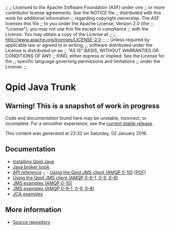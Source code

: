 ;;
;; Licensed to the Apache Software Foundation (ASF) under one
;; or more contributor license agreements.  See the NOTICE file
;; distributed with this work for additional information
;; regarding copyright ownership.  The ASF licenses this file
;; to you under the Apache License, Version 2.0 (the
;; "License"); you may not use this file except in compliance
;; with the License.  You may obtain a copy of the License at
;; 
;;   http://www.apache.org/licenses/LICENSE-2.0
;; 
;; Unless required by applicable law or agreed to in writing,
;; software distributed under the License is distributed on an
;; "AS IS" BASIS, WITHOUT WARRANTIES OR CONDITIONS OF ANY
;; KIND, either express or implied.  See the License for the
;; specific language governing permissions and limitations
;; under the License.
;;

# Qpid Java Trunk

<div class="feature" markdown="1">

## Warning! This is a snapshot of work in progress

Code and documentation found here may be unstable, incorrect, or
incomplete.  For a smoother experience, see the [current stable
release]({{current_java_release_url}}/index.html).

This content was generated at 23:32  on Saturday, 02 January 2016.

</div>

## Documentation


<div class="two-column" markdown="1">

 - [Installing Qpid Java](java-broker/book/Java-Broker-Installation.html)
 - [Java broker book](java-broker/book/index.html)
 - [API reference](http://docs.oracle.com/javaee/1.4/api/javax/jms/package-summary.html)
;; - [Using the Qpid JMS client (AMQP 0-10)](programming/book/QpidJMS.html) ([PDF](programming/programming-book.pdf))
 - [Using the Qpid JMS client (AMQP 0-9-1, 0-9, 0-8)](jms-client-0-8/book/index.html)
 - [JMS examples (AMQP 0-10)](qpid-jms/examples/index.html)
 - [JMS examples (AMQP 0-9-1, 0-9, 0-8)](jms-client-0-8/book/JMS-Client-0-8-Examples.html)
 - [JCA examples](http://svn.apache.org/repos/asf/qpid/java/trunk/jca/example/)

</div>


## More information

 - [Source repository](http://svn.apache.org/repos/asf/qpid/java/trunk)